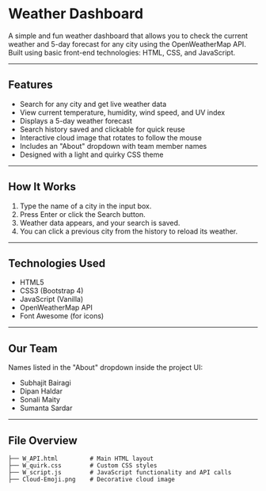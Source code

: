 # Weather Dashboard

A simple and fun weather dashboard that allows you to check the current weather and 5-day forecast for any city using the OpenWeatherMap API. Built using basic front-end technologies: HTML, CSS, and JavaScript.

---

## Features

- Search for any city and get live weather data
- View current temperature, humidity, wind speed, and UV index
- Displays a 5-day weather forecast
- Search history saved and clickable for quick reuse
- Interactive cloud image that rotates to follow the mouse
- Includes an "About" dropdown with team member names
- Designed with a light and quirky CSS theme

---

## How It Works

1. Type the name of a city in the input box.
2. Press Enter or click the Search button.
3. Weather data appears, and your search is saved.
4. You can click a previous city from the history to reload its weather.

---

## Technologies Used

- HTML5
- CSS3 (Bootstrap 4)
- JavaScript (Vanilla)
- OpenWeatherMap API
- Font Awesome (for icons)

---

## Our Team

Names listed in the "About" dropdown inside the project UI:

- Subhajit Bairagi
- Dipan Haldar
- Sonali Maity
- Sumanta Sardar

---

## File Overview

```plaintext
├── W_API.html         # Main HTML layout
├── W_quirk.css        # Custom CSS styles
├── W_script.js        # JavaScript functionality and API calls
├── Cloud-Emoji.png    # Decorative cloud image

